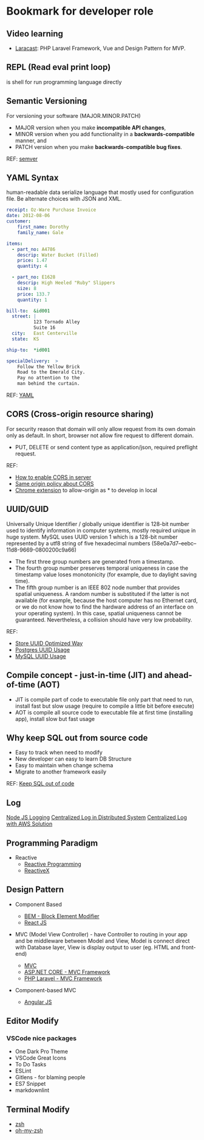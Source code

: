 # Bookmark for developer role

## Video learning

* [Laracast](https://laracasts.com/): PHP Laravel Framework, Vue and Design Pattern for MVP.

## REPL (Read eval print loop)

is shell for run programming language directly

## Semantic Versioning

For versioning your software (MAJOR.MINOR.PATCH)

* MAJOR version when you make **incompatible API changes**,
* MINOR version when you add functionality in a **backwards-compatible** manner, and
* PATCH version when you make **backwards-compatible bug fixes**.

REF: [semver](http://semver.org/)


## YAML Syntax

human-readable data serialize language that mostly used for configuration file. Be alternate choices with JSON and XML.

```yaml
receipt: Oz-Ware Purchase Invoice
date: 2012-08-06
customer:
    first_name: Dorothy
    family_name: Gale

items:
  - part_no: A4786
    descrip: Water Bucket (Filled)
    price: 1.47
    quantity: 4

  - part_no: E1628
    descrip: High Heeled "Ruby" Slippers
    size: 8
    price: 133.7
    quantity: 1

bill-to:  &id001
  street: |
          123 Tornado Alley
          Suite 16
  city:   East Centerville
  state:  KS

ship-to:  *id001

specialDelivery:  >
    Follow the Yellow Brick
    Road to the Emerald City.
    Pay no attention to the
    man behind the curtain.
```

REF: [YAML](https://en.wikipedia.org/wiki/YAML)


## CORS (Cross-origin resource sharing)

For security reason that domain will only allow request from its own domain only as default. In short, browser not allow fire request to different domain.

* PUT, DELETE or send content type as application/json, required preflight request.

REF: 
* [How to enable CORS in server](https://enable-cors.org/server.html)
* [Same origin policy about CORS](https://en.wikipedia.org/wiki/Same-origin_policy#Origin_determination_rules)
* [Chrome extension](https://chrome.google.com/webstore/detail/allow-control-allow-origi/nlfbmbojpeacfghkpbjhddihlkkiljbi?hl=en) to allow-origin as * to develop in local

## UUID/GUID
Universally Unique Identifier / globally unique identifier is 128-bit number used to identify information in computer systems, mostly required unique in huge system. MySQL uses UUID version 1 which is a 128-bit number represented by a utf8 string of five hexadecimal numbers (58e0a7d7–eebc–11d8-9669-0800200c9a66)
* The first three group numbers are generated from a timestamp.
* The fourth group number preserves temporal uniqueness in case the timestamp value loses monotonicity (for example, due to daylight saving time).
* The fifth group number is an IEEE 802 node number that provides spatial uniqueness. A random number is substituted if the latter is not available (for example, because the host computer has no Ethernet card, or we do not know how to find the hardware address of an interface on your operating system). In this case, spatial uniqueness cannot be guaranteed. Nevertheless, a collision should have very low probability.

REF:
* [Store UUID Optimized Way](https://www.percona.com/blog/2014/12/19/store-uuid-optimized-way/)
* [Postgres UUID Usage](https://www.postgresql.org/docs/9.4/static/datatype-uuid.html)
* [MySQL UUID Usage](https://dev.mysql.com/doc/refman/5.7/en/miscellaneous-functions.html#function_uuid)

## Compile concept - just-in-time (JIT) and ahead-of-time (AOT)

* JIT is compile part of code to executable file only part that need to run, install fast but slow usage (require to compile a little bit before execute)
* AOT is compile all source code to executable file at first time (installing app), install slow but fast usage

## Why keep SQL out from source code

* Easy to track when need to modify
* New developer can easy to learn DB Structure
* Easy to maintain when change schema
* Migrate to another framework easily

 REF: [Keep SQL out of code](http://www.javapractices.com/topic/TopicAction.do?Id=105)

## Log

[Node JS Logging](https://blog.risingstack.com/node-js-logging-tutorial/)
[Centralized Log in Distributed System](https://www.elastic.co/)
[Centralized Log with AWS Solution](https://aws.amazon.com/answers/logging/centralized-logging/)

## Programming Paradigm

* Reactive
  * [Reactive Programming](https://gist.github.com/staltz/868e7e9bc2a7b8c1f754)
  * [ReactiveX](http://reactivex.io/)

## Design Pattern

* Component Based
  * [BEM - Block Element Modifier](https://en.bem.info/methodology/)
  * [React JS](https://reactjs.org/)

* MVC (Model View Controller) - have Controller to routing in your app and be middleware between Model and View, Model is connect direct with Database layer, View is display output to user (eg. HTML and front-end)
  * [MVC](https://en.wikipedia.org/wiki/Model%E2%80%93view%E2%80%93controller)
  * [ASP.NET CORE - MVC Framework](https://docs.microsoft.com/th-th/aspnet/core/)
  * [PHP Laravel - MVC Framework](https://laravel.com/)

* Component-based MVC
  * [Angular JS](https://angularjs.org/)

## Editor Modify

### VSCode nice packages

* One Dark Pro Theme
* VSCode Great Icons
* To Do Tasks
* ESLint
* Gitlens - for blaming people
* ES7 Snippet
* markdownlint

## Terminal Modify

* [zsh](http://www.zsh.org/)
* [oh-my-zsh](http://ohmyz.sh/)